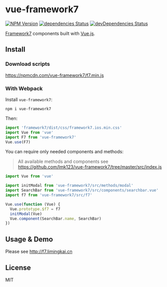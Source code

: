 # vue-framework7

[![NPM Version](https://img.shields.io/npm/v/vue-framework7.svg?style=flat-square)](https://www.npmjs.com/package/vue-framework7)
[![dependencies Status](https://img.shields.io/david/lmk123/vue-framework7.svg?style=flat-square)](https://david-dm.org/lmk123/vue-framework7)
[![devDependencies Status](https://img.shields.io/david/dev/lmk123/vue-framework7.svg?style=flat-square)](https://david-dm.org/lmk123/vue-framework7#info=devDependencies)

[Framework7](http://framework7.io/) components built with [Vue.js](http://vuejs.org/).

## Install

### Download scripts

https://npmcdn.com/vue-framework7/f7.min.js

### With Webpack

Install `vue-framework7`:

```
npm i vue-framework7
```

Then:

```js
import 'framework7/dist/css/framework7.ios.min.css'
import Vue from 'vue'
import F7 from 'vue-framework7'
Vue.use(F7)
```

You can require only needed components and methods:

> All available methods and components see https://github.com/lmk123/vue-framework7/tree/master/src/index.js

```js
import Vue from 'vue'

import initModal from 'vue-framework7/src/methods/modal'
import SearchBar from 'vue-framework7/src/components/searchbar.vue'
import f7 from 'vue-framework7/src/f7'

Vue.use(function (Vue) {
  Vue.prototype.$f7 = f7
  initModal(Vue)
  Vue.component(SearchBar.name, SearchBar)
})
```

## Usage & Demo

Please see http://f7.limingkai.cn

## License

MIT
